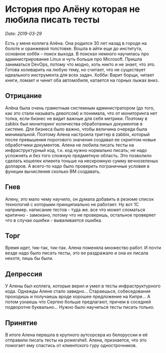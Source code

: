 # Иcтория про Алёну которая не любила писать тесты

*Date: 2019-03-29*

Есть у меня коллега Алёна. Она родился 30 лет назад в городе на болоте и оранжевой толстовке. Вошла в айти еще до института, основное хобби – поиск выхода. В поисках немного научилась про администрирование Linux и чуть больше про Microsoft.  Пришла заниматься DevOps, потому что модно, хоть никто и не знает, что это. Готова холиварить на любую тему, но считает, что не существует идеального инструмента для всех задач. Хобби: Варит борщи, читает книги, ломает и чинит оба автомобиля, катается на горных лыжах вниз.

## Отрицание

Алёна была очень грамотным системным администратором (до того, как это стали называть девопсом) и понимала, что от мониторинга нет толка, если бизнес не видит важные для себя метрики. Поэтому в zabbix был мониторинг количества обработанных документов в системе. Для бизнеса было важно, чтобы величина очереди была минимальной. Поэтому Алена настроила триггер в zabbix, который после превышения порогового значения создавал ее скриптом новые обработчики документов.
Алена не любила писать тесты на инфраструктурный код, т.к. код нужно нормально писать; не надо усложнять и без того сложную предметную область.  Это позволило сделать кошелек клиента тоньше на нескромную сумму вечнозеленых долларов. А всего-то надо было проверить пограничные условия в функции вычисления сколько ВМ создавать.

## Гнев

Алену, это мало чему научило, он думала добавить в резюме список технологий с которыми принципиально не работает. Ну вот 1С например. написание тестов - туда же. все что может сломаться критично - замокано, потому что не проверишь,  остальное проверяет что в случае ошибки - вываливается ошибка.

## Торг

Время идет, тик-так, тик-так. Алена поменяла множество работ. И почти везде надо было писать тесты, это ее раздражало и она их писала нехотя, лишь бы были.

## Депрессия

У Алены был коллега, которые верил и умел в тесты инфраструктурного кода. Однажды Алене стало завидно... Стараешься, собеседования проходишь и получаешь вроде хорошее предложение на Кипре... А потом узнаешь что Сергею больше предлагают, причем в соседней подворотне буквально... Нужно было научиться тесты писать только.

## Принятие

В итоге Алена перешла в крупного аутсорсера из белоруссии  и её отправили писать тесты на powershell. Алена, признается, что это помогает ему спастись от клиентского гуру однострочников.
